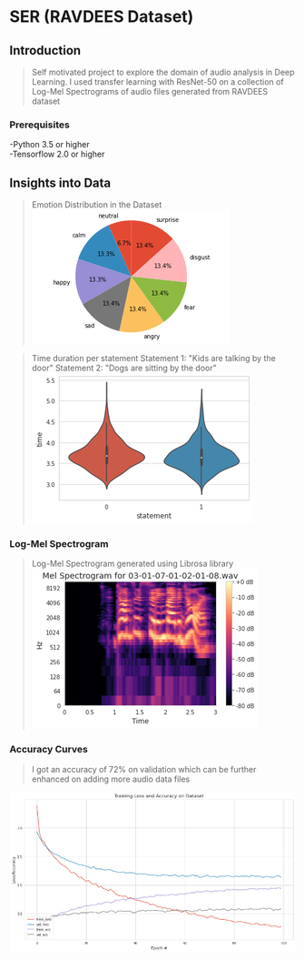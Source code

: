 # SER (RAVDEES Dataset)

## Introduction

> Self motivated project to explore the domain of audio analysis in Deep Learning. I used transfer learning with ResNet-50 on a collection of Log-Mel Spectrograms of audio files generated from RAVDEES dataset

### Prerequisites

-Python 3.5 or higher</br>
-Tensorflow 2.0 or higher

## Insights into Data

> Emotion Distribution in the Dataset
![imag of spec](https://github.com/rajatisdead/ridSER/blob/main/download%20(4).png)

>Time duration per statement
Statement 1: "Kids are talking by the door"
Statement 2: "Dogs are sitting by the door"
![imag of spec](https://github.com/rajatisdead/ridSER/blob/main/download%20(3).png)

### Log-Mel Spectrogram

>Log-Mel Spectrogram generated using Librosa library
![imag of spec](https://github.com/rajatisdead/ridSER/blob/main/download%20(1).png)

### Accuracy Curves
> I got an accuracy of 72% on validation which can be further enhanced on adding more audio data files

![imag of spec](https://github.com/rajatisdead/ridSER/blob/main/download%20(2).png)

